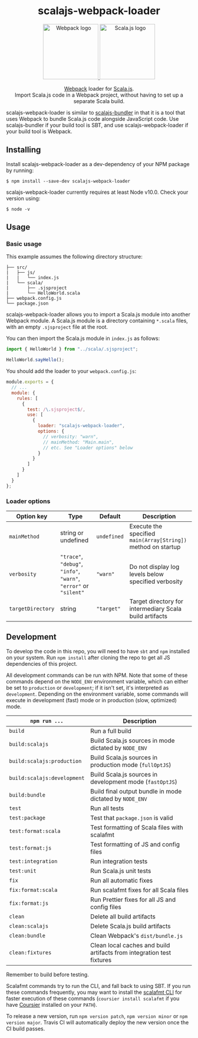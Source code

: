 <div align="center">

# scalajs-webpack-loader

<a href="https://github.com/webpack/webpack">
    <img alt="Webpack logo" src="https://cdn.rawgit.com/webpack/media/e7485eb2/logo/icon.svg" height="150"/>
</a>
<a href="https://github.com/scala-js/scala-js">
    <img alt="Scala.js logo" src="http://www.scala-js.org/assets/img/scala-js-logo.svg" height="150"/>
</a>

[Webpack](http://webpack.js.org/) loader for [Scala.js](https://www.scala-js.org/).  
Import Scala.js code in a Webpack project, without having to set up a separate Scala build.

</div>

scalajs-webpack-loader is similar to [scalajs-bundler](https://github.com/scalacenter/scalajs-bundler) in that it is a tool that uses Webpack to bundle Scala.js code alongside JavaScript code. Use scalajs-bundler if your build tool is SBT, and use scalajs-webpack-loader if your build tool is Webpack.

## Installing

Install scalajs-webpack-loader as a dev-dependency of your NPM package by running:

```console
$ npm install --save-dev scalajs-webpack-loader
```

scalajs-webpack-loader currently requires at least Node v10.0. Check your version using:

```console
$ node -v
```

## Usage

### Basic usage

This example assumes the following directory structure:

```
├── src/
|   ├── js/
|   |   └── index.js
|   └── scala/
|       ├── .sjsproject
|       └── HelloWorld.scala
├── webpack.config.js
└── package.json
```

scalajs-webpack-loader allows you to import a Scala.js module into another Webpack module. A Scala.js module is a directory containing `*.scala` files, with an empty `.sjsproject` file at the root.

You can then import the Scala.js module in `index.js` as follows:

```javascript
import { HelloWorld } from "../scala/.sjsproject";

HelloWorld.sayHello();
```

You should add the loader to your `webpack.config.js`:

```javascript
module.exports = {
  // ...
  module: {
    rules: [
      {
        test: /\.sjsproject$/,
        use: [
          {
            loader: "scalajs-webpack-loader",
            options: {
              // verbosity: "warn",
              // mainMethod: "Main.main",
              // etc. See "Loader options" below
            }
          }
        ]
      }
    ]
  }
};
```

### Loader options

| Option key        | Type                                                              | Default     | Description                                                   |
| ----------------- | ----------------------------------------------------------------- | ----------- | ------------------------------------------------------------- |
| `mainMethod`      | string or undefined                                               | `undefined` | Execute the specified `main(Array[String])` method on startup |
| `verbosity`       | `"trace"`, `"debug"`, `"info"`, `"warn"`, `"error"` or `"silent"` | `"warn"`    | Do not display log levels below specified verbosity           |
| `targetDirectory` | string                                                            | `"target"`  | Target directory for intermediary Scala build artifacts       |

## Development

To develop the code in this repo, you will need to have `sbt` and `npm` installed on your system. Run `npm install` after cloning the repo to get all JS dependencies of this project.

All development commands can be run with NPM. Note that some of these commands depend on the `NODE_ENV` environment variable, which can either be set to `production` or `development`; if it isn't set, it's interpreted as `development`. Depending on the environment variable, some commands will execute in development (fast) mode or in production (slow, optimized) mode.

| `npm run ...`               | Description                                                           |
| --------------------------- | --------------------------------------------------------------------- |
| `build`                     | Run a full build                                                      |
| `build:scalajs`             | Build Scala.js sources in mode dictated by `NODE_ENV`                 |
| `build:scalajs:production`  | Build Scala.js sources in production mode (`fullOptJS`)               |
| `build:scalajs:development` | Build Scala.js sources in development mode (`fastOptJS`)              |
| `build:bundle`              | Build final output bundle in mode dictated by `NODE_ENV`              |
| `test`                      | Run all tests                                                         |
| `test:package`              | Test that `package.json` is valid                                     |
| `test:format:scala`         | Test formatting of Scala files with scalafmt                          |
| `test:format:js`            | Test formatting of JS and config files                                |
| `test:integration`          | Run integration tests                                                 |
| `test:unit`                 | Run Scala.js unit tests                                               |
| `fix`                       | Run all automatic fixes                                               |
| `fix:format:scala`          | Run scalafmt fixes for all Scala files                                |
| `fix:format:js`             | Run Prettier fixes for all JS and config files                        |
| `clean`                     | Delete all build artifacts                                            |
| `clean:scalajs`             | Delete Scala.js build artifacts                                       |
| `clean:bundle`              | Clean Webpack's `dist/bundle.js`                                      |
| `clean:fixtures`            | Clean local caches and build artifacts from integration test fixtures |

Remember to build before testing.

Scalafmt commands try to run the CLI, and fall back to using SBT. If you run these commands frequently, you may want to install the [scalafmt CLI](https://scalameta.org/scalafmt/docs/installation.html#cli) for faster execution of these commands (`coursier install scalafmt` if you have [Coursier](https://get-coursier.io/) installed on your `PATH`).

To release a new version, run `npm version patch`, `npm version minor` or `npm version major`. Travis CI will automatically deploy the new version once the CI build passes.
